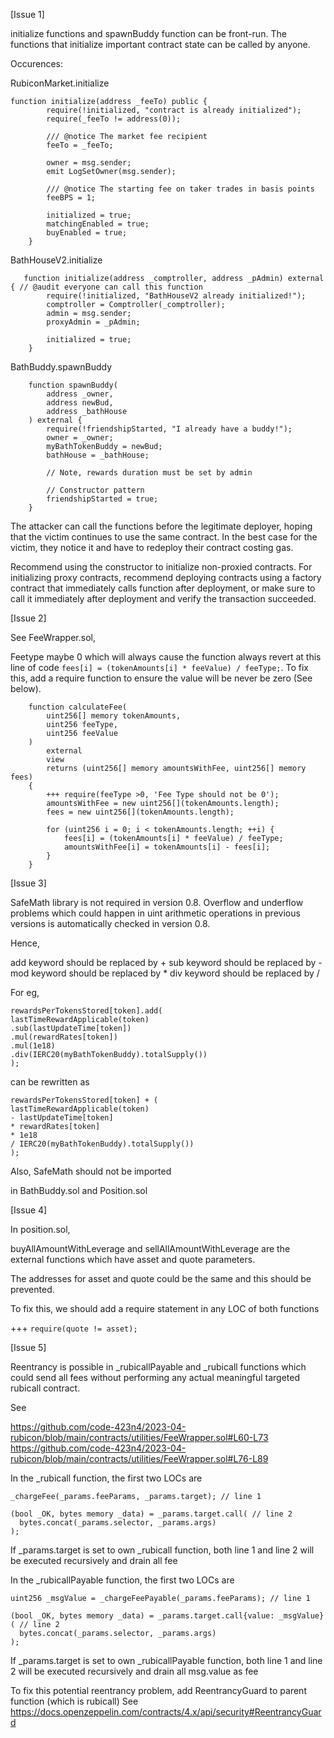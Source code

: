 [Issue 1]

initialize functions and spawnBuddy function can be front-run. The functions that initialize important contract state can be called by anyone.

Occurences:

RubiconMarket.initialize

```solidity
function initialize(address _feeTo) public {
        require(!initialized, "contract is already initialized");
        require(_feeTo != address(0));

        /// @notice The market fee recipient
        feeTo = _feeTo;

        owner = msg.sender;
        emit LogSetOwner(msg.sender);

        /// @notice The starting fee on taker trades in basis points
        feeBPS = 1;

        initialized = true;
        matchingEnabled = true;
        buyEnabled = true;
    }
```

BathHouseV2.initialize

```solidity
   function initialize(address _comptroller, address _pAdmin) external { // @audit everyone can call this function
        require(!initialized, "BathHouseV2 already initialized!");
        comptroller = Comptroller(_comptroller);
        admin = msg.sender;
        proxyAdmin = _pAdmin;

        initialized = true;
    }
```

BathBuddy.spawnBuddy

```solidity
    function spawnBuddy(
        address _owner,
        address newBud,
        address _bathHouse
    ) external {
        require(!friendshipStarted, "I already have a buddy!");
        owner = _owner;
        myBathTokenBuddy = newBud;
        bathHouse = _bathHouse;

        // Note, rewards duration must be set by admin

        // Constructor pattern
        friendshipStarted = true;
    }
```

The attacker can call the functions before the legitimate deployer, hoping that the victim continues to use the same contract. In the best case for the victim, they notice it and have to redeploy their contract costing gas.

Recommend using the constructor to initialize non-proxied contracts. For initializing proxy contracts, recommend deploying contracts using a factory contract that immediately calls function after deployment, or make sure to call it immediately after deployment and verify the transaction succeeded.


[Issue 2]

See FeeWrapper.sol,

Feetype maybe 0 which will always cause the function always revert at this line of code
```fees[i] = (tokenAmounts[i] * feeValue) / feeType;```. 
To fix this, add a require function to ensure the value will be never be zero (See below).

```
    function calculateFee(
        uint256[] memory tokenAmounts,
        uint256 feeType,
        uint256 feeValue
    )
        external
        view
        returns (uint256[] memory amountsWithFee, uint256[] memory fees)
    {
        +++ require(feeType >0, 'Fee Type should not be 0');
        amountsWithFee = new uint256[](tokenAmounts.length);
        fees = new uint256[](tokenAmounts.length);

        for (uint256 i = 0; i < tokenAmounts.length; ++i) {
            fees[i] = (tokenAmounts[i] * feeValue) / feeType;
            amountsWithFee[i] = tokenAmounts[i] - fees[i];
        }
    }
```


[Issue 3]

SafeMath library is not required in version 0.8.
Overflow and underflow problems which could happen in uint arithmetic operations in previous versions is automatically checked in version 0.8.

Hence, 

add keyword should be replaced by +
sub keyword should be replaced by -
mod keyword should be replaced by *
div keyword should be replaced by /

For eg, 

```solidity
rewardsPerTokensStored[token].add(
lastTimeRewardApplicable(token)
.sub(lastUpdateTime[token])
.mul(rewardRates[token])
.mul(1e18)
.div(IERC20(myBathTokenBuddy).totalSupply())
);
```

can be rewritten as

```solidity
rewardsPerTokensStored[token] + (
lastTimeRewardApplicable(token)
- lastUpdateTime[token]
* rewardRates[token]
* 1e18
/ IERC20(myBathTokenBuddy).totalSupply())
);
```

Also, SafeMath should not be imported

in BathBuddy.sol and Position.sol


[Issue 4]

In position.sol, 

buyAllAmountWithLeverage and sellAllAmountWithLeverage are the external functions which have asset and quote parameters.

The addresses for asset and quote could be the same and this should be prevented.

To fix this, we should add a require statement in any LOC of both functions

+++ ```require(quote != asset);```


[Issue 5]

Reentrancy is possible in _rubicallPayable and _rubicall functions which could send all fees without performing any actual meaningful targeted rubicall contract.

See 

https://github.com/code-423n4/2023-04-rubicon/blob/main/contracts/utilities/FeeWrapper.sol#L60-L73
https://github.com/code-423n4/2023-04-rubicon/blob/main/contracts/utilities/FeeWrapper.sol#L76-L89

In the _rubicall function, the first two LOCs are

```solidity
_chargeFee(_params.feeParams, _params.target); // line 1

(bool _OK, bytes memory _data) = _params.target.call( // line 2
  bytes.concat(_params.selector, _params.args)
);
```

If _params.target is set to own _rubicall function, both line 1 and line 2 will be executed recursively and drain all fee

In the _rubicallPayable function, the first two LOCs are

```solidity
uint256 _msgValue = _chargeFeePayable(_params.feeParams); // line 1

(bool _OK, bytes memory _data) = _params.target.call{value: _msgValue}( // line 2
  bytes.concat(_params.selector, _params.args)
);
```

If _params.target is set to own _rubicallPayable function, both line 1 and line 2 will be executed recursively and drain all msg.value as fee

To fix this potential reentrancy problem, add ReentrancyGuard to parent function (which is rubicall)
See https://docs.openzeppelin.com/contracts/4.x/api/security#ReentrancyGuard

